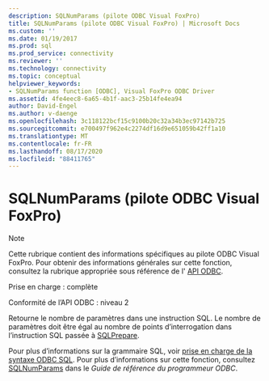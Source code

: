 ```yaml
---
description: SQLNumParams (pilote ODBC Visual FoxPro)
title: SQLNumParams (pilote ODBC Visual FoxPro) | Microsoft Docs
ms.custom: ''
ms.date: 01/19/2017
ms.prod: sql
ms.prod_service: connectivity
ms.reviewer: ''
ms.technology: connectivity
ms.topic: conceptual
helpviewer_keywords:
- SQLNumParams function [ODBC], Visual FoxPro ODBC Driver
ms.assetid: 4fe4eec8-6a65-4b1f-aac3-25b14fe4ea94
author: David-Engel
ms.author: v-daenge
ms.openlocfilehash: 3c118122bcf15c9100b20c32a34b3ec97142b725
ms.sourcegitcommit: e700497f962e4c2274df16d9e651059b42ff1a10
ms.translationtype: MT
ms.contentlocale: fr-FR
ms.lasthandoff: 08/17/2020
ms.locfileid: "88411765"
---
```

# <a name="sqlnumparams-visual-foxpro-odbc-driver"></a>SQLNumParams (pilote ODBC Visual FoxPro)
> [!NOTE]  
>  Cette rubrique contient des informations spécifiques au pilote ODBC Visual FoxPro. Pour obtenir des informations générales sur cette fonction, consultez la rubrique appropriée sous référence de l' [API ODBC](../../odbc/reference/syntax/odbc-api-reference.md).  
  
 Prise en charge : complète  
  
 Conformité de l’API ODBC : niveau 2  
  
 Retourne le nombre de paramètres dans une instruction SQL. Le nombre de paramètres doit être égal au nombre de points d’interrogation dans l’instruction SQL passée à [SQLPrepare](../../odbc/microsoft/sqlprepare-visual-foxpro-odbc-driver.md).  
  
 Pour plus d’informations sur la grammaire SQL, voir [prise en charge de la syntaxe ODBC SQL](../../odbc/microsoft/supported-odbc-sql-grammar-visual-foxpro-odbc-driver.md). Pour plus d’informations sur cette fonction, consultez [SQLNumParams](../../odbc/reference/syntax/sqlnumparams-function.md) dans le *Guide de référence du programmeur ODBC*.

